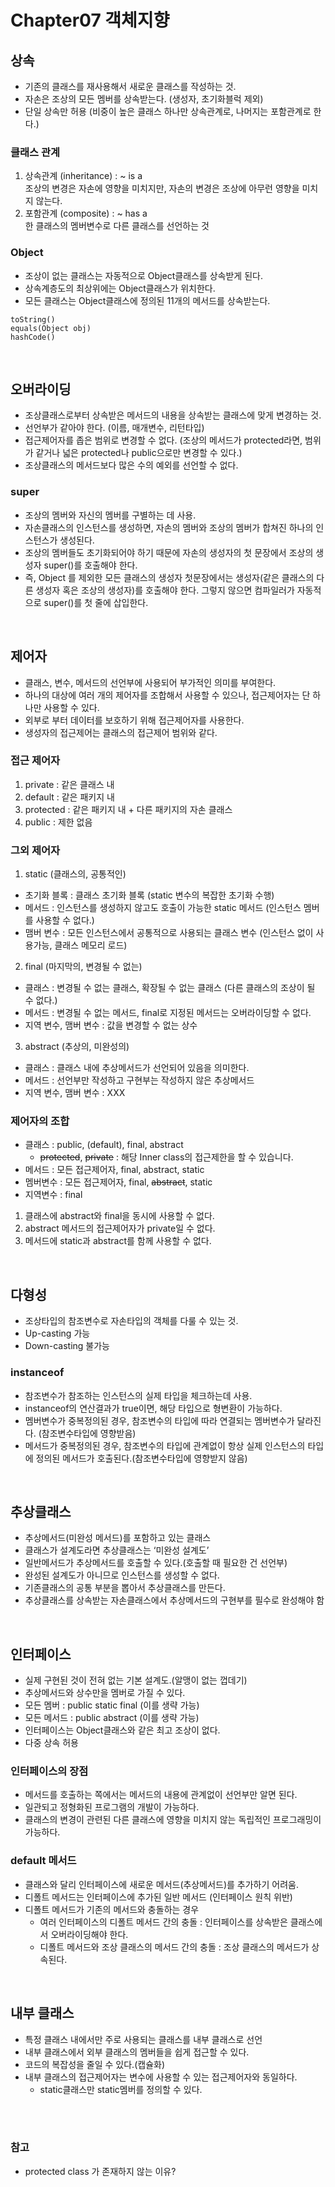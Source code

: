 # Chapter07 객체지향

## 상속
- 기존의 클래스를 재사용해서 새로운 클래스를 작성하는 것.
- 자손은 조상의 모든 멤버를 상속받는다. (생성자, 초기화블럭 제외)
- 단일 상속만 허용 (비중이 높은 클래스 하나만 상속관계로, 나머지는 포함관계로 한다.)

### 클래스 관계
1. 상속관계 (inheritance) : ~ is a <br>
   조상의 변경은 자손에 영향을 미치지만, 자손의 변경은 조상에 아무런 영향을 미치지 않는다.
2. 포함관계 (composite) : ~ has a <br>
   한 클래스의 멤버변수로 다른 클래스를 선언하는 것

### Object
- 조상이 없는 클래스는 자동적으로 Object클래스를 상속받게 된다.
- 상속계층도의 최상위에는 Object클래스가 위치한다.
- 모든 클래스는 Object클래스에 정의된 11개의 메서드를 상속받는다.
```
toString()
equals(Object obj)
hashCode()
```

<br>

## 오버라이딩
- 조상클래스로부터 상속받은 메서드의 내용을 상속받는 클래스에 맞게 변경하는 것.
- 선언부가 같아야 한다. (이름, 매개변수, 리턴타입)
- 접근제어자를 좁은 범위로 변경할 수 없다. (조상의 메서드가 protected라면, 범위가 같거나 넓은 protected나 public으로만 변경할 수 있다.)
- 조상클래스의 메서드보다 많은 수의 예외를 선언할 수 없다.

### super
- 조상의 멤버와 자신의 멤버를 구별하는 데 사용.
- 자손클래스의 인스턴스를 생성하면, 자손의 멤버와 조상의 멤버가 합쳐진 하나의 인스턴스가 생성된다.
- 조상의 멤버들도 초기화되어야 하기 때문에 자손의 생성자의 첫 문장에서 조상의 생성자 super()를 호출해야 한다.
- 즉, Object 를 제외한 모든 클래스의 생성자 첫문장에서는 생성자(같은 클래스의 다른 생성자 혹은 조상의 생성자)를 호출해야 한다. 그렇지 않으면 컴파일러가 자동적으로 super()를 첫 줄에 삽입한다.

<br>

## 제어자 
- 클래스, 변수, 메서드의 선언부에 사용되어 부가적인 의미를 부여한다.
- 하나의 대상에 여러 개의 제어자를 조합해서 사용할 수 있으나, 접근제어자는 단 하나만 사용할 수 있다.
- 외부로 부터 데이터를 보호하기 위해 접근제어자를 사용한다.
- 생성자의 접근제어는 클래스의 접근제어 범위와 같다.

### 접근 제어자
1. private : 같은 클래스 내
2. default : 같은 패키지 내
3. protected : 같은 패키지 내 + 다른 패키지의 자손 클래스
4. public : 제한 없음

### 그외 제어자
1. static (클래스의, 공통적인)
  - 초기화 블록 : 클래스 초기화 블록 (static 변수의 복잡한 초기화 수행)
  - 메서드 : 인스턴스를 생성하지 않고도 호출이 가능한 static 메서드 (인스턴스 멤버를 사용할 수 없다.)
  - 맴버 변수 : 모든 인스턴스에서 공통적으로 사용되는 클래스 변수 (인스턴스 없이 사용가능, 클래스 메모리 로드)
2. final (마지막의, 변경될 수 없는)
  - 클래스 : 변경될 수 없는 클래스, 확장될 수 없는 클래스 (다른 클래스의 조상이 될 수 없다.)
  - 메서드 : 변경될 수 없는 메서드, final로 지정된 메서드는 오버라이딩할 수 없다.
  - 지역 변수, 맴버 변수 : 값을 변경할 수 없는 상수
3. abstract (추상의, 미완성의)
  - 클래스 : 클래스 내에 추상메서드가 선언되어 있음을 의미한다.
  - 메서드 : 선언부만 작성하고 구현부는 작성하지 않은 추상메서드
  - 지역 변수, 맴버 변수 : XXX

### 제어자의 조합
- 클래스 : public, (default), final, abstract
     - ~~protected~~, ~~private~~ : 해당 Inner class의 접근제한을 할 수 있습니다.
- 메서드 : 모든 접근제어자, final, abstract, static
- 멤버변수 : 모든 접근제어자, final, ~~abstract~~, static
- 지역변수 : final

1. 클래스에 abstract와 final을 동시에 사용할 수 없다.
2. abstract 메서드의 접근제어자가 private일 수 없다.
3. 메서드에 static과 abstract를 함께 사용할 수 없다.

<br>

## 다형성
- 조상타입의 참조변수로 자손타입의 객체를 다룰 수 있는 것.
- Up-casting 가능
- Down-casting 불가능

### instanceof
- 참조변수가 참조하는 인스턴스의 실제 타입을 체크하는데 사용.
- instanceof의 연산결과가 true이면, 해당 타입으로 형변환이 가능하다.
- 멤버변수가 중복정의된 경우, 참조변수의 타입에 따라 연결되는 멤버변수가 달라진다. (참조변수타입에 영향받음)
- 메서드가 중복정의된 경우, 참조변수의 타입에 관계없이 항상 실제 인스턴스의 타입에 정의된 메서드가 호출된다.(참조변수타입에 영향받지 않음)

<br>

## 추상클래스
- 추상메서드(미완성 메서드)를 포함하고 있는 클래스
- 클래스가 설계도라면 추상클래스는 ‘미완성 설계도’
- 일반메서드가 추상메서드를 호출할 수 있다.(호출할 때 필요한 건 선언부)
- 완성된 설계도가 아니므로 인스턴스를 생성할 수 없다.
- 기존클래스의 공통 부분을 뽑아서 추상클래스를 만든다.
- 추상클래스를 상속받는 자손클래스에서 추상메서드의 구현부를 필수로 완성해야 함

<br>

## 인터페이스
- 실제 구현된 것이 전혀 없는 기본 설계도.(알맹이 없는 껍데기)
- 추상메서드와 상수만을 멤버로 가질 수 있다.
- 모든 멤버 : public static final (이를 생략 가능)
- 모든 메서드 : public abstract (이를 생략 가능)
- 인터페이스는 Object클래스와 같은 최고 조상이 없다.
- 다중 상속 허용

### 인터페이스의 장점
- 메서드를 호출하는 쪽에서는 메서드의 내용에 관계없이 선언부만 알면 된다.
- 일관되고 정형화된 프로그램의 개발이 가능하다.
- 클래스의 변경이 관련된 다른 클래스에 영향을 미치지 않는 독립적인 프로그래밍이 가능하다.

### default 메서드
- 클래스와 달리 인터페이스에 새로운 메서드(추상메서드)를 추가하기 어려움.
- 디폴트 메서드는 인터페이스에 추가된 일반 메서드 (인터페이스 원칙 위반)
- 디폴트 메서드가 기존의 메서드와 충돌하는 경우
  - 여러 인터페이스의 디폴트 메서드 간의 충돌 : 인터페이스를 상속받은 클래스에서 오버라이딩해야 한다.
  - 디폴트 메서드와 조상 클래스의 메서드 간의 충돌 : 조상 클래스의 메서드가 상속된다.
 
<br>
 
## 내부 클래스
- 특정 클래스 내에서만 주로 사용되는 클래스를 내부 클래스로 선언
- 내부 클래스에서 외부 클래스의 멤버들을 쉽게 접근할 수 있다.
- 코드의 복잡성을 줄일 수 있다.(캡슐화)
- 내부 클래스의 접근제어자는 변수에 사용할 수 있는 접근제어자와 동일하다.
   - static클래스만 static멤버를 정의할 수 있다.
 

<br><br>

### 참고
- protected class 가 존재하지 않는 이유?
